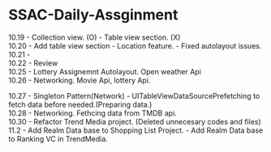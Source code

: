 # SSAC-Daily-Assginment

10.19 - Collection view.      (O)
      - Table view section.   (X)
      <br />
10.20  - Add table view section
       - Location feature.
       - Fixed autolayout issues.
10.21 - 
      <br />
10.22 - Review
      <br />
10.25 - Lottery Assignemnt Autolayout. Open weather Api
      <br />
10.26 - Networking. Movie Api, lottery Api.
      <br />

10.27 - Singleton Pattern(Network)
      - UITableViewDataSourcePrefetching to fetch data before needed.(Preparing data.)
       <br />
10.28
      - Networking. Fethcing data from TMDB api. 
       <br />
10.30
      - Refactor Trend Media project. (Deleted unnecesary codes and files)
       <br />
11.2
      - Add Realm Data base to Shopping List Project.
      - Add Realm Data base to Ranking VC in TrendMedia.
      
